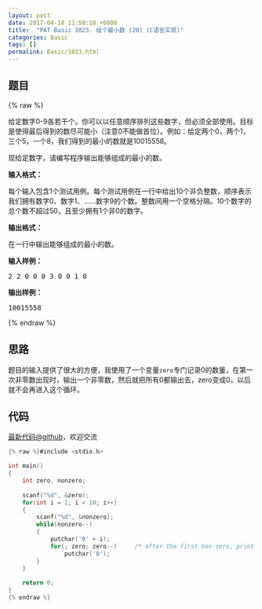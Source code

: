 ```yaml
---
layout: post
date: 2017-04-18 11:50:18 +0800
title:  "PAT Basic 1023. 组个最小数 (20) (C语言实现)"
categories: Basic
tags: []
permalink: Basic/1023.html
---
```


## 题目

{% raw %}<div id="problemContent">
<p>
给定数字0-9各若干个。你可以以任意顺序排列这些数字，但必须全部使用。目标是使得最后得到的数尽可能小（注意0不能做首位）。例如：给定两个0，两个1，三个5，一个8，我们得到的最小的数就是10015558。 </p>
<p>现给定数字，请编写程序输出能够组成的最小的数。</p>
<p><b>
输入格式：
</b></p>
<p>每个输入包含1个测试用例。每个测试用例在一行中给出10个非负整数，顺序表示我们拥有数字0、数字1、……数字9的个数。整数间用一个空格分隔。10个数字的总个数不超过50，且至少拥有1个非0的数字。
</p>
<p><b>
输出格式：
</b></p>
<p>
在一行中输出能够组成的最小的数。
</p>
<b>输入样例：</b><pre>
2 2 0 0 0 3 0 0 1 0
</pre>
<b>输出样例：</b><pre>
10015558
</pre>
</div>{% endraw %}

## 思路

题目的输入提供了很大的方便，我使用了一个变量`zero`专门记录0的数量，在第一次非零数出现时，输出一个非零数，然后就把所有0都输出去，zero变成0，以后就不会再进入这个循环。

## 代码

[最新代码@github](https://github.com/OliverLew/PAT/blob/master/PATBasic/1023.c)，欢迎交流
```c
{% raw %}#include <stdio.h>

int main()
{
    int zero, nonzero;
    
    scanf("%d", &zero);
    for(int i = 1; i < 10; i++)
    {
        scanf("%d", &nonzero);
        while(nonzero--)
        {
            putchar('0' + i);
            for(; zero; zero--)     /* after the first non-zero, print all the zeros */
                putchar('0');
        }
    }
    
    return 0;
}
{% endraw %}
```